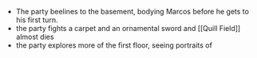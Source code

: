 * The party beelines to the basement, bodying Marcos before he gets to his first turn.
* the party fights a carpet and an ornamental sword and [[Quill Field]] almost dies
* the party explores more of the first floor, seeing portraits of